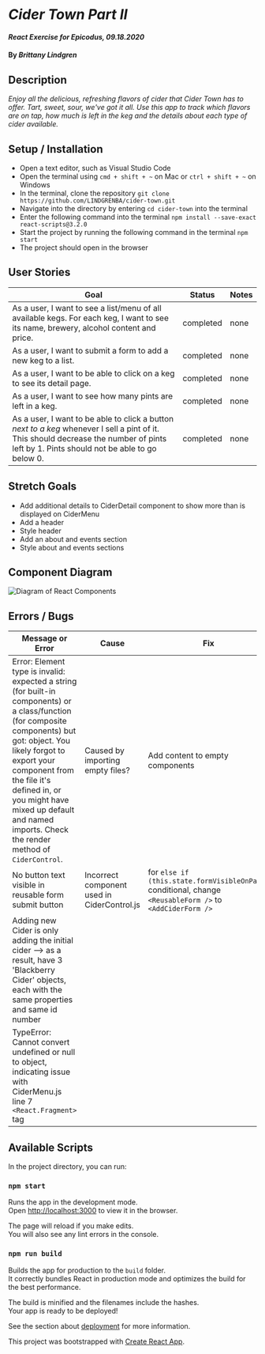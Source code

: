 # _Cider Town Part II_

#### _React Exercise for Epicodus, 09.18.2020_

#### By _**Brittany Lindgren**_

## Description

*Enjoy all the delicious, refreshing flavors of cider that Cider Town has to offer. Tart, sweet, sour, we've got it all. Use this app to track which flavors are on tap, how much is left in the keg and the details about each type of cider available.*

## Setup / Installation

* Open a text editor, such as Visual Studio Code
* Open the terminal using `cmd + shift + ~` on Mac or `ctrl + shift + ~` on Windows
* In the terminal, clone the repository `git clone https://github.com/LINDGRENBA/cider-town.git`
* Navigate into the directory by entering `cd cider-town` into the terminal
* Enter the following command into the terminal `npm install --save-exact react-scripts@3.2.0`
* Start the project by running the following command in the terminal `npm start`
* The project should open in the browser


## User Stories
| Goal | Status | Notes |
|---------|-------|-----|
|  As a user, I want to see a list/menu of all available kegs. For each keg, I want to see its name, brewery, alcohol content and price.   |   completed   |   none   |
|  As a user, I want to submit a form to add a new keg to a list.   |   completed   |   none   |
|  As a user, I want to be able to click on a keg to see its detail page.   |   completed   |   none   |
|  As a user, I want to see how many pints are left in a keg.   |   completed   |   none   |
|  As a user, I want to be able to click a button _next to a keg_ whenever I sell a pint of it. This should decrease the number of pints left by 1. Pints should not be able to go below 0.   |   completed   |   none   |


## Stretch Goals

* Add additional details to CiderDetail component to show more than is displayed on CiderMenu
* Add a header
* Style header
* Add an about and events section
* Style about and events sections

## Component Diagram

![Diagram of React Components](./src/images/component-diagram.PNG)


## Errors / Bugs
| Message or Error | Cause | Fix |
|---------|-------|-----|
|  Error: Element type is invalid: expected a string (for built-in components) or a class/function (for composite components) but got: object. You likely forgot to export your component from the file it's defined in, or you might have mixed up default and named imports. Check the render method of `CiderControl`.  |  Caused by importing empty files?  |  Add content to empty components  |
|  No button text visible in reusable form submit button  |  Incorrect component used in CiderControl.js  |  for `else if (this.state.formVisibleOnPage)` conditional, change `<ReusableForm />` to `<AddCiderForm />` |
|  Adding new Cider is only adding the initial cider --> as a result, have 3 'Blackberry Cider' objects, each with the same properties and same id number  |    |   |
|   TypeError: Cannot convert undefined or null to object, indicating issue with CiderMenu.js line 7 `<React.Fragment>` tag    |       |       |




## Available Scripts

In the project directory, you can run:

### `npm start`

Runs the app in the development mode.<br />
Open [http://localhost:3000](http://localhost:3000) to view it in the browser.

The page will reload if you make edits.<br />
You will also see any lint errors in the console.

### `npm run build`

Builds the app for production to the `build` folder.<br />
It correctly bundles React in production mode and optimizes the build for the best performance.

The build is minified and the filenames include the hashes.<br />
Your app is ready to be deployed!

See the section about [deployment](https://facebook.github.io/create-react-app/docs/deployment) for more information.

This project was bootstrapped with [Create React App](https://github.com/facebook/create-react-app).
